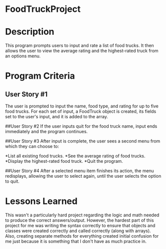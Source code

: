 # FoodTruckProject


# Description
This program prompts users to input and rate a list of food trucks. It then allows the user to view the average rating and the highest-rated truck from an options menu.

# Program Criteria
## User Story #1
The user is prompted to input the name, food type, and rating for up to five food trucks. For each set of input, a FoodTruck object is created, its fields set to the user's input, and it is added to the array.

##User Story #2
If the user inputs quit for the food truck name, input ends immediately and the program continues.

##User Story #3
After input is complete, the user sees a second menu from which they can choose to:

*List all existing food trucks.
*See the average rating of food trucks.
*Display the highest-rated food truck.
*Quit the program.

##User Story #4
After a selected menu item finishes its action, the menu redisplays, allowing the user to select again, until the user selects the option to quit.

# Lessons Learned
This wasn't a particularly hard project regarding the logic and math needed to produce the correct answers/output. However, the hardest part of this project for me was writing the syntax correctly to ensure that objects and classes were created correctly and called correctly (along with arrays). Also, creating separate methods for everything created initial confusion for me just because it is something that I don't have as much practice in. 